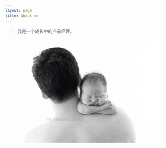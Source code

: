 ```yaml
---
layout: page
title: About me
---
```


> 我是一个成长中的产品经理。

![Me and David](/images/about-me.jpg "Me and David")
